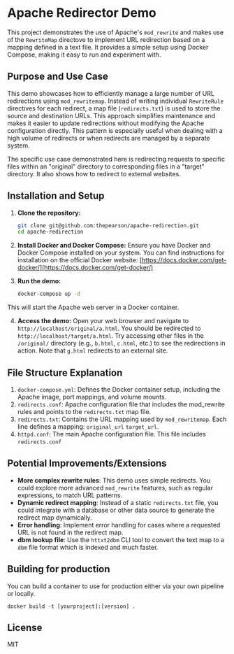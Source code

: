 # Apache Redirector Demo

This project demonstrates the use of Apache's `mod_rewrite` and makes use of the `RewriteMap` directove to implement URL redirection based on a mapping defined in a text file.  It provides a simple setup using Docker Compose, making it easy to run and experiment with.

## Purpose and Use Case

This demo showcases how to efficiently manage a large number of URL redirections using `mod_rewritemap`. Instead of writing individual `RewriteRule` directives for each redirect, a map file (`redirects.txt`) is used to store the source and destination URLs.  This approach simplifies maintenance and makes it easier to update redirections without modifying the Apache configuration directly.  This pattern is especially useful when dealing with a high volume of redirects or when redirects are managed by a separate system.

The specific use case demonstrated here is redirecting requests to specific files within an "original" directory to corresponding files in a "target" directory.  It also shows how to redirect to external websites.


## Installation and Setup

1. **Clone the repository:**

   ```bash
   git clone git@github.com:thepearson/apache-redirection.git
   cd apache-redirection
   ```


2. **Install Docker and Docker Compose:** Ensure you have Docker and Docker Compose installed on your system.  You can find instructions for installation on the official Docker website: [https://docs.docker.com/get-docker/](https://docs.docker.com/get-docker/)

3. **Run the demo:**

    ```bash
    docker-compose up -d

    ````

This will start the Apache web server in a Docker container.

4. **Access the demo:** Open your web browser and navigate to `http://localhost/original/a.html`. You should be redirected to `http://localhost/target/a.html`.  Try accessing other files in the `/original/` directory (e.g., `b.html`, `c.html`, etc.) to see the redirections in action.  Note that `g.html` redirects to an external site.


## File Structure Explanation

1. `docker-compose.yml`: Defines the Docker container setup, including the Apache image, port mappings, and volume mounts.
2. `redirects.conf`: Apache configuration file that includes the mod_rewrite rules and points to the `redirects.txt` map file.
3. `redirects.txt`: Contains the URL mapping used by `mod_rewritemap`. Each line defines a mapping: `original_url` `target_url`.
4. `httpd.conf`: The main Apache configuration file. This file includes `redirects.conf`


## Potential Improvements/Extensions

 - **More complex rewrite rules**: This demo uses simple redirects. You could explore more advanced `mod_rewrite` features, such as regular expressions, to match URL patterns.
 - **Dynamic redirect mapping**: Instead of a static `redirects.txt` file, you could integrate with a database or other data source to generate the redirect map dynamically.
 - **Error handling**: Implement error handling for cases where a requested URL is not found in the redirect map.
 - **dbm lookup file**: Use the `httxt2dbm` CLI tool to convert the text map to a `dbm` file format which is indexed and much faster.


## Building for production

You can build a container to use for production either via your own pipeline or locally.


```
docker build -t [yourproject]:[version] .
```


## License

MIT
